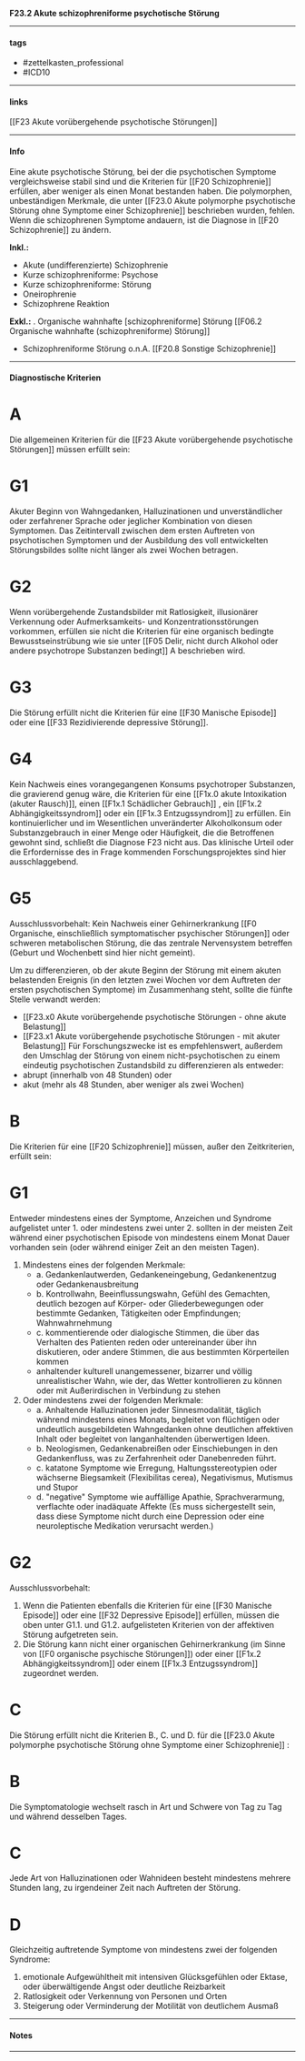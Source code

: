 __F23.2 Akute schizophreniforme psychotische Störung__

___________________________________________
#### tags

- #zettelkasten_professional
- #ICD10 
___________________________________________
#### links

[[F23 Akute vorübergehende psychotische Störungen]]

___________________________________________
#### Info
Eine akute psychotische Störung, bei der die psychotischen Symptome vergleichsweise stabil sind und die Kriterien für [[F20 Schizophrenie]] erfüllen, aber weniger als einen Monat bestanden haben. Die polymorphen, unbeständigen Merkmale, die unter [[F23.0 Akute polymorphe psychotische Störung ohne Symptome einer Schizophrenie]] beschrieben wurden, fehlen. Wenn die schizophrenen Symptome andauern, ist die Diagnose in [[F20 Schizophrenie]] zu ändern.

__Inkl.:__
- Akute (undifferenzierte) Schizophrenie  
- Kurze schizophreniforme: Psychose  
- Kurze schizophreniforme: Störung  
- Oneirophrenie  
- Schizophrene Reaktion

__Exkl.:__
. Organische wahnhafte [schizophreniforme] Störung [[F06.2 Organische wahnhafte (schizophreniforme) Störung]] 
- Schizophreniforme Störung o.n.A. [[F20.8 Sonstige Schizophrenie]]
___________________________________________
#### Diagnostische Kriterien

# A
Die allgemeinen Kriterien für die [[F23 Akute vorübergehende psychotische Störungen]] müssen erfüllt sein:

# G1
Akuter Beginn von Wahngedanken, Halluzinationen und unverständlicher oder zerfahrener Sprache oder jeglicher Kombination von diesen Symptomen. Das Zeitintervall zwischen dem ersten Auftreten von psychotischen Symptomen und der Ausbildung des voll entwickelten Störungsbildes sollte nicht länger als zwei Wochen betragen.

# G2
Wenn vorübergehende Zustandsbilder mit Ratlosigkeit, illusionärer Verkennung oder Aufmerksamkeits- und Konzentrationsstörungen vorkommen, erfüllen sie nicht die Kriterien für eine organisch bedingte Bewusstseinstrübung wie sie unter [[F05 Delir, nicht durch Alkohol oder andere psychotrope Substanzen bedingt]] A beschrieben wird.

# G3
Die Störung erfüllt nicht die Kriterien für eine [[F30 Manische Episode]] oder eine [[F33 Rezidivierende depressive Störung]].

# G4
Kein Nachweis eines vorangegangenen Konsums psychotroper Substanzen, die gravierend genug wäre, die Kriterien für eine [[F1x.0 akute Intoxikation (akuter Rausch)]], einen [[F1x.1 Schädlicher Gebrauch]] , ein [[F1x.2 Abhängigkeitssyndrom]] oder ein [[F1x.3 Entzugssyndrom]] zu erfüllen. Ein kontinuierlicher und im Wesentlichen unveränderter Alkoholkonsum oder Substanzgebrauch in einer Menge oder Häufigkeit, die die Betroffenen gewohnt sind, schließt die Diagnose F23 nicht aus. Das klinische Urteil oder die Erfordernisse des in Frage kommenden Forschungsprojektes sind hier ausschlaggebend.

# G5
Ausschlussvorbehalt: 
Kein Nachweis einer Gehirnerkrankung [[F0 Organische, einschließlich symptomatischer psychischer Störungen]] oder schweren metabolischen Störung, die das zentrale Nervensystem betreffen (Geburt und Wochenbett sind hier nicht gemeint).

Um zu differenzieren, ob der akute Beginn der Störung mit einem akuten belastenden Ereignis (in den letzten zwei Wochen vor dem Auftreten der ersten psychotischen Symptome) im Zusammenhang steht, sollte die fünfte Stelle verwandt werden:
- [[F23.x0 Akute vorübergehende psychotische Störungen - ohne akute Belastung]]
- [[F23.x1 Akute vorübergehende psychotische Störungen - mit akuter Belastung]]
Für Forschungszwecke ist es empfehlenswert, außerdem den Umschlag der Störung von einem nicht-psychotischen zu einem eindeutig psychotischen Zustandsbild zu differenzieren als entweder:
- abrupt (innerhalb von 48 Stunden) oder
- akut (mehr als 48 Stunden, aber weniger als zwei Wochen)

# B 
Die Kriterien für eine [[F20 Schizophrenie]] müssen, außer den Zeitkriterien, erfüllt sein:


# G1
Entweder mindestens eines der Symptome, Anzeichen und Syndrome aufgelistet unter 1. oder mindestens zwei unter 2. sollten in der meisten Zeit während einer psychotischen Episode von mindestens einem Monat Dauer vorhanden sein (oder während einiger Zeit an den meisten Tagen).
1. Mindestens eines der folgenden Merkmale:
	- a. Gedankenlautwerden, Gedankeneingebung, Gedankenentzug oder Gedankenausbreitung
	- b. Kontrollwahn, Beeinflussungswahn, Gefühl des Gemachten, deutlich bezogen auf Körper- oder Gliederbewegungen oder bestimmte Gedanken, Tätigkeiten oder Empfindungen; Wahnwahrnehmung
	- c. kommentierende oder dialogische Stimmen, die über das Verhalten des Patienten reden oder untereinander über ihn diskutieren, oder andere Stimmen, die aus bestimmten Körperteilen kommen
	- anhaltender kulturell unangemessener, bizarrer und völlig unrealistischer Wahn, wie der, das Wetter kontrollieren zu können oder mit Außerirdischen in Verbindung zu stehen
2. Oder mindestens zwei der folgenden Merkmale:
	- a. Anhaltende Halluzinationen jeder Sinnesmodalität, täglich während mindestens eines Monats, begleitet von flüchtigen oder undeutlich ausgebildeten Wahngedanken ohne deutlichen affektiven Inhalt oder begleitet von langanhaltenden überwertigen Ideen.
	- b. Neologismen, Gedankenabreißen oder Einschiebungen in den Gedankenfluss, was zu Zerfahrenheit oder Danebenreden führt.
	- c. katatone Symptome wie Erregung, Haltungsstereotypien oder wächserne Biegsamkeit (Flexibilitas cerea), Negativismus, Mutismus und Stupor
	- d. "negative" Symptome wie auffällige Apathie, Sprachverarmung, verflachte oder inadäquate Affekte (Es muss sichergestellt sein, dass diese Symptome nicht durch eine Depression oder eine neuroleptische Medikation verursacht werden.)

# G2
Ausschlussvorbehalt: 
1. Wenn die Patienten ebenfalls die Kriterien für eine [[F30 Manische Episode]] oder eine [[F32 Depressive Episode]] erfüllen, müssen die oben unter G1.1. und G1.2. aufgelisteten Kriterien von der affektiven Störung aufgetreten sein.
2. Die Störung kann nicht einer organischen Gehirnerkrankung (im Sinne von [[F0 organische psychische Störungen]]) oder einer [[F1x.2 Abhängigkeitssyndrom]] oder einem [[F1x.3 Entzugssyndrom]] zugeordnet werden.

# C
Die Störung erfüllt nicht die Kriterien B., C. und D. für die [[F23.0 Akute polymorphe psychotische Störung ohne Symptome einer Schizophrenie]] :

# B
Die Symptomatologie wechselt rasch in Art und Schwere von Tag zu Tag und während desselben Tages.

# C
Jede Art von Halluzinationen oder Wahnideen besteht mindestens mehrere Stunden lang, zu irgendeiner Zeit nach Auftreten der Störung.

# D
Gleichzeitig auftretende Symptome von mindestens zwei der folgenden Syndrome:
1. emotionale Aufgewühltheit mit intensiven Glücksgefühlen oder Ektase, oder überwältigende Angst oder deutliche Reizbarkeit
2. Ratlosigkeit oder Verkennung von Personen und Orten
3. Steigerung oder Verminderung der Motilität von deutlichem Ausmaß
___________________________________________
#### Notes

___________________________________________


